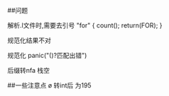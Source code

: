 ##问题

解析.l文件时,需要去引号
    "for"   { count(); return(FOR); }

规范化结果不对

规范化     panic("()?匹配出错")

后缀转nfa  栈空


##一些注意点
ø 转int后 为195